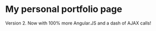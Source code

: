 My personal portfolio page
==========================

Version 2. Now with 100% more Angular.JS and a dash of AJAX calls!
